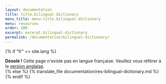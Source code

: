 ```yaml
---
layout: documentation
title: title.bilingual-dictionary
menu_title: menu-title.bilingual-dictionary
menu: resources
order: 200
excerpt: excerpt.bilingual-dictionary
permalink: /documentation/bilingual-dictionary/
---
```



{% if "fr" == site.lang %}
<div class="alert alert-warning" role="alert">
  <strong>Désolé ! </strong>Cette page n'existe pas en langue française. Veuillez vous référer à la <a href="{{ page.url }}"> version anglaise</a>.
</div>
{% else %}
  {% translate_file documentation/res-bilingual-dictionary.md %}
{% endif %}
